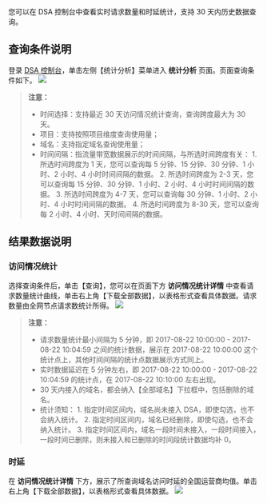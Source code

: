 您可以在 DSA 控制台中查看实时请求数量和时延统计，支持 30 天内历史数据查询。

## 查询条件说明
登录 [DSA 控制台](http://console.tcecqpoc.fsphere.cn/dsa)，单击左侧【统计分析】菜单进入 **统计分析** 页面。页面查询条件如下。
![](http://imgcache.tcecqpoc.fsphere.cn/image/mc.qcloudimg.com/static/img/7510f69cabc35c98243f7695dfdabfa6/requestsearch.png)
> **注意：**
> + 时间选择：支持最近 30 天访问情况统计查询，查询跨度最大为 30 天。
> + 项目：支持按照项目维度查询使用量；
> + 域名：支持指定域名查询使用量；
> + 时间间隔：指流量带宽数据展示的时间间隔，与所选时间跨度有关：
	1. 所选时间跨度为 1 天，您可以查询每 5 分钟、15 分钟、30 分钟、1 小时、2 小时、4 小时时间间隔的数据。
	2. 所选时间跨度为 2-3 天，您可以查询每 15 分钟、30 分钟、1 小时、2 小时、4 小时时间间隔的数据。
	3. 所选时间跨度为 4-7 天，您可以查询每 30 分钟、1 小时、2 小时、4 小时时间间隔的数据。
	4. 所选时间跨度为 8-30 天，您可以查询每 2 小时、4 小时、天时间间隔的数据。

## 结果数据说明
### 访问情况统计
选择查询条件后，单击【查询】，您可以在页面下方 **访问情况统计详情** 中查看请求数量统计曲线，单击右上角【下载全部数据】，以表格形式查看具体数据。请求数量由全网节点请求数统计所得。
![](http://imgcache.tcecqpoc.fsphere.cn/image/mc.qcloudimg.com/static/img/3f6bfbda3e8de1ea14dccc7ea91ddb09/access_statistics.png)
> **注意：**
> + 请求数量统计最小间隔为 5 分钟，即 2017-08-22 10:00:00 - 2017-08-22 10:04:59 之间的统计数据，展示在 2017-08-22 10:00:00 这个统计点上，其他时间间隔的统计点数据展示方式同上。
> + 实时数据延迟在 5 分钟左右，即 2017-08-22 10:00:00 - 2017-08-22 10:04:59 的统计点，在 2017-08-22 10:10:00 左右出现。
> + 30 天内接入的域名，都会纳入【全部域名】下拉框中，包括删除的域名。
> + 统计须知：
	1. 指定时间区间内，域名尚未接入 DSA，即使勾选，也不会纳入统计。
	2. 指定时间区间内，域名已经删除，即使勾选，也不会纳入统计。
	3. 指定时间区间内，域名一段时间未接入，一段时间接入，一段时间已删除，则未接入和已删除的时间段统计数据均补 0。

### 时延
在 **访问情况统计详情** 下方，展示了所查询域名访问时延的全国运营商均值。单击右上角【下载全部数据】，以表格形式查看具体数据。
![](http://imgcache.tcecqpoc.fsphere.cn/image/mc.qcloudimg.com/static/img/baeea62ef7058413799cdd127e78f4d4/delay.png)